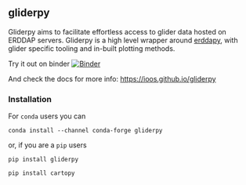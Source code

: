 ## gliderpy

Gliderpy aims to facilitate effortless access to glider data hosted on ERDDAP servers.
Gliderpy is a high level wrapper around [erddapy](https://github.com/ioos/erddapy),
with glider specific tooling and in-built plotting methods.

Try it out on binder [![Binder](https://mybinder.org/badge_logo.svg)](https://github.com/ioos/gliderpy/blob/main/notebooks/00-quick_intro.ipynb)

And check the docs for more info: https://ioos.github.io/gliderpy

### Installation

For `conda` users you can

```shell
conda install --channel conda-forge gliderpy
```

or, if you are a `pip` users

```shell
pip install gliderpy
```

```shell
pip install cartopy
```
